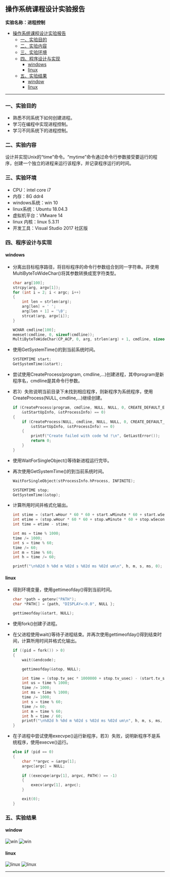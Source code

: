 ## 操作系统课程设计实验报告
**实验名称：进程控制**

<!-- @import "[TOC]" {cmd="toc" depthFrom=1 depthTo=6 orderedList=false} -->

<!-- code_chunk_output -->

- [操作系统课程设计实验报告](#操作系统课程设计实验报告)
  - [一、实验目的](#一-实验目的)
  - [二、实验内容](#二-实验内容)
  - [三、实验环境](#三-实验环境)
  - [四、程序设计与实现](#四-程序设计与实现)
    - [windows](#windows)
    - [linux](#linux)
  - [五、实验结果](#五-实验结果)
    - [window](#window)
    - [linux](#linux-1)

<!-- /code_chunk_output -->

 ---

### 一、实验目的
- 熟悉不同系统下如何创建进程。
- 学习在编程中实现进程控制。
- 学习不同系统下的进程控制。

### 二、实验内容
设计并实现Unix的“time”命令。“mytime”命令通过命令行参数接受要运行的程序，创建一个独立的进程来运行该程序，并记录程序运行的时间。

### 三、实验环境
- CPU：intel core i7
- 内存：8G ddr4
- windows系统：win 10
- linux系统：Ubuntu 18.04.3
- 虚拟机平台：VMware 14
- linux 内核：linux 5.3.11
- 开发工具：Visual Studio 2017 社区版

### 四、程序设计与实现
#### windows
- 分离出目标程序路径，将目标程序的命令行参数组合到同一字符串。并使用MultiByteToWideChar()将其参数转换成宽字符类型。
    ```C++
    char arg[100];
	strcpy(arg, argv[1]);
	for (int i = 2; i < argc; i++)
	{
		int len = strlen(arg);
		arg[len] = ' ';
		arg[len + 1] = '\0';
		strcat(arg, argv[i]);
	}
	
	WCHAR cmdline[100];
	memset(cmdline, 0, sizeof(cmdline));
	MultiByteToWideChar(CP_ACP, 0, arg, strlen(arg) + 1, cmdline, sizeof(cmdline) / sizeof(cmdline[0]));
    ```

- 使用GetSystemTime()的到当前系统时间。
    ```C++
    SYSTEMTIME start;
	GetSystemTime(&start);
    ```
 
- 尝试使用CreateProcess(program, cmdline,…)创建进程，其中program是新程序名，cmdline是其命令行参数。
- 若3）失败说明当前目录下未找到相应程序，则新程序为系统程序，使用CreateProcess(NULL, cmdline,…)继续创建。
    ```C++
    if (CreateProcess(program, cmdline, NULL, NULL, 0, CREATE_DEFAULT_ERROR_MODE, NULL, NULL,
		&stStartUpInfo, &stProcessInfo) == 0)
	{
		if (CreateProcess(NULL, cmdline, NULL, NULL, 0, CREATE_DEFAULT_ERROR_MODE, NULL, NULL,
			&stStartUpInfo, &stProcessInfo) == 0)
		{
			printf("Create failed with code %d !\n", GetLastError());
			return 0;
		}
	}
    ```

- 使用WaitForSingleObject()等待新进程运行完毕。
- 再次使用GetSystemTime()的到当前系统时间。
    ```C++
    WaitForSingleObject(stProcessInfo.hProcess, INFINITE);

	SYSTEMTIME stop;
	GetSystemTime(&stop);
    ```
 
- 计算所用时间并格式化输出。
    ```C++
    int stime = (start.wHour * 60 * 60 + start.wMinute * 60 + start.wSecond) * 1000 + start.wMilliseconds;
	int etime = (stop.wHour * 60 * 60 + stop.wMinute * 60 + stop.wSecond) * 1000 + stop.wMilliseconds;
	int time = etime - stime;

	int ms = time % 1000;
	time /= 1000;
	int s = time % 60;
	time /= 60;
	int m = time % 60;
	int h = time /= 60;

	printf("\n%02d h %0d m %02d s %02d ms %02d um\n", h, m, s, ms, 0);
    ```

#### linux
- 得到环境变量，使用gettimeofday()得到当前时间。
    ```C++
    char *path = getenv("PATH");
	char *PATH[] = {path, "DISPLAY=:0.0", NULL };

	gettimeofday(&start, NULL);
    ```
 
- 使用fork()创建子进程。
- 在父进程使用wait()等待子进程结束。并再次使用gettimeofday()得到结束时间，计算所用时间并格式化输出。
    ```C++
    if ((pid = fork()) > 0)
	{
		wait(&endcode);

		gettimeofday(&stop, NULL);

		int time = (stop.tv_sec * 1000000 + stop.tv_usec) - (start.tv_sec * 1000000 + start.tv_usec);
		int us = time % 1000;
		time /= 1000;
		int ms = time % 1000;
		time /= 1000;
		int s = time % 60;
		time /= 60;
		int m = time % 60;
		int h = time / 60;
		printf("\n%02d h %0d m %02d s %02d ms %02d um\n", h, m, s, ms, us);
	}
    ```
 
- 在子进程中尝试使用execvpe()运行新程序，若3）失败，说明新程序不是系统程序，使用execve()运行。
    ```C++
    else if (pid == 0)
	{
		char **argvc = &argv[1];
		argvc[argc] = NULL;
		
		if ((execvpe(argv[1], argvc, PATH)) == -1)
		{
			execv(argv[1], argvc);
		}

		exit(0);
	}
    ```

### 五、实验结果
#### window
![win][pic-0]
![win][pic-1]

#### linux
![linux][pic-2]
![linux][pic-3]

---

[pic-0]: https://vkceyugu.cdn.bspapp.com/VKCEYUGU-1682933a-c290-4a19-a517-c44d14df20fc/de574684-d911-4c4c-b90e-05f198535566.png
[pic-1]: https://vkceyugu.cdn.bspapp.com/VKCEYUGU-1682933a-c290-4a19-a517-c44d14df20fc/31c4cb6f-f5a5-4ea6-963a-9d1880f46a6a.png
[pic-2]: https://vkceyugu.cdn.bspapp.com/VKCEYUGU-1682933a-c290-4a19-a517-c44d14df20fc/cf7121bb-a747-41bb-a22f-49ac276b9acd.png
[pic-3]: https://vkceyugu.cdn.bspapp.com/VKCEYUGU-1682933a-c290-4a19-a517-c44d14df20fc/4f57ce0b-0979-4489-94c2-27763b85b08e.png



		


